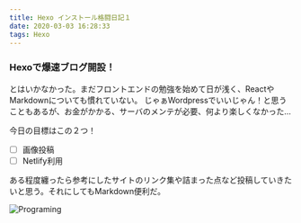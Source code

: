 ```yaml
---
title: Hexo インストール格闘日記１
date: 2020-03-03 16:28:33
tags: Hexo
---
```


### Hexoで爆速ブログ開設！
とはいかなかった。まだフロントエンドの勉強を始めて日が浅く、ReactやMarkdownについても慣れていない。
じゃぁWordpressでいいじゃん！と思うこともあるが、お金がかかる、サーバのメンテが必要、何より楽しくなかった…

今日の目標はこの２つ！
- [ ] 画像投稿
- [ ] Netlify利用

ある程度纏ったら参考にしたサイトのリンク集や詰まった点など投稿していきたいと思う。それにしてもMarkdown便利だ。

![Programing](top.png)
